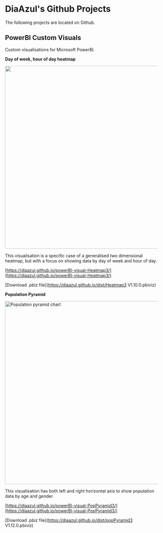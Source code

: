 # DiaAzul's Github Projects

The following projects are located on Github.

## PowerBI Custom Visuals
Custom visualisations for Microsoft PowerBI.

**Day of week, hour of day heatmap**

<img src="https://diaazul.github.io/powerBI-visual-Heatmap3/assets/heatmapExample1.png" width="600">

This visualisation is a specific case of a generalised two dimensional heatmap, but with a focus on showing data by day of week and hour of day.

[https://diaazul.github.io/powerBI-visual-Heatmap3/](https://diaazul.github.io/powerBI-visual-Heatmap3/)


[Download .pbiz file](https://diaazul.github.io/dist/Heatmap3 V1.10.0.pbiviz)

**Population Pyramid**

<img src="https://diaazul.github.io/powerBI-visual-PopPyramid3//assets/populationPyramid.png" width="600" title="Population pyramid chart">

This visualisation has both left and right horizontal axis to show population data by age and gender.

[https://diaazul.github.io/powerBI-visual-PopPyramid3/](https://diaazul.github.io/powerBI-visual-PopPyramid3/)

[Download .pbiz file](https://diaazul.github.io/dist/popPyramid3 V1.12.0.pbiviz)
